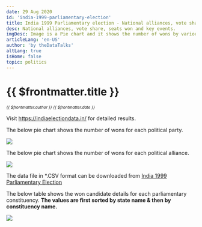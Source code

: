 ```yaml
---
date: 29 Aug 2020
id: 'india-1999-parliamentary-election'
title: India 1999 Parliamentary election - National alliances, vote share, seats won and key events.
desc: National alliances, vote share, seats won and key events.
imgDesc: Image is a Pie chart and it shows the number of wons by various alliances in the state.
articleLang: 'en-US'
author: 'by theDataTalks'
altLang: true
isHome: false
topic: politics
---
```


<altLang />

# {{ $frontmatter.title }}
<i style="font-size: 0.75em;"> {{ $frontmatter.author }} {{ $frontmatter.date }} </i>

Visit <https://indiaelectiondata.in/> for detailed results.

The below pie chart shows the number of wons for each political party.  

![](/img/politics/india-1999-parliamentary-election/india-1999-election-1.png)

The below pie chart shows the number of wons for each political alliance.  

![](/img/politics/india-1999-parliamentary-election/india-1999-election-2.png)

The data file in \*.CSV format can be downloaded from [India 1999 Parliamentary Election](https://thedatatalks.in/datas/politics/india-2001-parliamentary-election.csv)

The below table shows the won candidate details for each parliamentary constituency.
**The values are first sorted by state name & then by constituency name.**

![](/img/politics/india-1999-parliamentary-election/india-1999-election-3.png)


<style>

</style>
